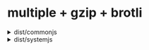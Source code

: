 # multiple + gzip + brotli

<!-- Generated by @jsenv/github-pull-request-filesize-impact -->
<details>
  <summary>dist/commonjs</summary>

  <h3>Overall impact</h3>
  <p>Impact of changes on <code>dist/commonjs</code> size in bytes.</p>
  <table>
    <thead>
      <tr>
        <th nowrap>Overall impact</th>
        <th nowrap>diff</th>
        <th nowrap><code>base</code></th>
        <th nowrap><code>head</code></th>
      </tr>
    </thead>
    <tbody>
      <tr>
        <td nowrap>uncompressed</td>
        <td nowrap>+40</td>
        <td nowrap>267</td>
        <td nowrap>307</td>
      </tr>
      <tr>
        <td nowrap>gzip</td>
        <td nowrap>+4</td>
        <td nowrap>26</td>
        <td nowrap>30</td>
      </tr>
      <tr>
        <td nowrap>brotli</td>
        <td nowrap>+4</td>
        <td nowrap>24</td>
        <td nowrap>28</td>
      </tr>
    </tbody>
  <table>

  <h3>File by file impact</h3>
  <table>
    <thead>
      <tr>
        <th nowrap>file</th>
        <th nowrap>diff</th>
        <th nowrap><code>base</code></th>
        <th nowrap><code>head</code></th>
        <th nowrap>event</th>
      </tr>
    </thead>
    <tbody>
      <tr>
        <td nowrap>bar.js<br />gzip<br />brotli</td>
        <td nowrap>-100<br />-10<br />-9</td>
        <td nowrap>100<br />10<br />9</td>
        <td nowrap>---</td>
        <td nowrap>deleted</td>
      </tr>
      <tr>
        <td nowrap>foo.js<br />gzip<br />brotli</td>
        <td nowrap>-120<br />-12<br />-11</td>
        <td nowrap>---</td>
        <td nowrap>120<br />12<br />11</td>
        <td nowrap>created</td>
      </tr>
      <tr>
        <td nowrap>hello.js<br />gzip<br />brotli</td>
        <td nowrap>+20<br />+2<br />+2</td>
        <td nowrap>167<br />16<br />15</td>
        <td nowrap>187<br />18<br />17</td>
        <td nowrap>changed</td>
      </tr>
    </tbody>
  </table>

  <h3>Cache impact</h3>
  <p>1 file in your users cache is now outdated because its content have changed.</p>
  <table>
    <thead>
      <tr>
        <th nowrap>Cache impact</th>
        <th nowrap>Bytes outdated</th>
      </tr>
    </thead>
    <tbody>
      <tr>
        <td nowrap>uncompressed</td>
        <td nowrap>167</td>
      </tr>
      <tr>
        <td nowrap>gzip</td>
        <td nowrap>16</td>
      </tr>
      <tr>
        <td nowrap>brotli</td>
        <td nowrap>15</td>
      </tr>
    </tbody>
  </table>

  <sub>
    Generated by <a href="https://github.com/jsenv/jsenv-github-pull-request-filesize-impact">github pull request filesize impact</a>
  </sub>
</details>

<details>
  <summary>dist/systemjs</summary>

  <h3>Overall impact</h3>
  <p>Impact of changes on <code>dist/systemjs</code> size in bytes.</p>
  <table>
    <thead>
      <tr>
        <th nowrap>Overall impact</th>
        <th nowrap>diff</th>
        <th nowrap><code>base</code></th>
        <th nowrap><code>head</code></th>
      </tr>
    </thead>
    <tbody>
      <tr>
        <td nowrap>uncompressed</td>
        <td nowrap>+40</td>
        <td nowrap>267</td>
        <td nowrap>307</td>
      </tr>
      <tr>
        <td nowrap>gzip</td>
        <td nowrap>+4</td>
        <td nowrap>26</td>
        <td nowrap>30</td>
      </tr>
      <tr>
        <td nowrap>brotli</td>
        <td nowrap>+4</td>
        <td nowrap>24</td>
        <td nowrap>28</td>
      </tr>
    </tbody>
  <table>

  <h3>File by file impact</h3>
  <table>
    <thead>
      <tr>
        <th nowrap>file</th>
        <th nowrap>diff</th>
        <th nowrap><code>base</code></th>
        <th nowrap><code>head</code></th>
        <th nowrap>event</th>
      </tr>
    </thead>
    <tbody>
      <tr>
        <td nowrap>bar.js<br />gzip<br />brotli</td>
        <td nowrap>-100<br />-10<br />-9</td>
        <td nowrap>100<br />10<br />9</td>
        <td nowrap>---</td>
        <td nowrap>deleted</td>
      </tr>
      <tr>
        <td nowrap>foo.js<br />gzip<br />brotli</td>
        <td nowrap>-120<br />-12<br />-11</td>
        <td nowrap>---</td>
        <td nowrap>120<br />12<br />11</td>
        <td nowrap>created</td>
      </tr>
      <tr>
        <td nowrap>hello.js<br />gzip<br />brotli</td>
        <td nowrap>+20<br />+2<br />+2</td>
        <td nowrap>167<br />16<br />15</td>
        <td nowrap>187<br />18<br />17</td>
        <td nowrap>changed</td>
      </tr>
    </tbody>
  </table>

  <h3>Cache impact</h3>
  <p>1 file in your users cache is now outdated because its content have changed.</p>
  <table>
    <thead>
      <tr>
        <th nowrap>Cache impact</th>
        <th nowrap>Bytes outdated</th>
      </tr>
    </thead>
    <tbody>
      <tr>
        <td nowrap>uncompressed</td>
        <td nowrap>167</td>
      </tr>
      <tr>
        <td nowrap>gzip</td>
        <td nowrap>16</td>
      </tr>
      <tr>
        <td nowrap>brotli</td>
        <td nowrap>15</td>
      </tr>
    </tbody>
  </table>

  <sub>
    Generated by <a href="https://github.com/jsenv/jsenv-github-pull-request-filesize-impact">github pull request filesize impact</a>
  </sub>
</details>
